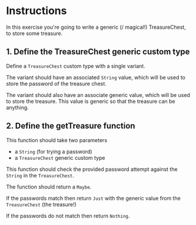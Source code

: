 # Instructions

In this exercise you're going to write a generic (/ magical!) TreasureChest, to store some treasure.

## 1. Define the TreasureChest generic custom type

Define a `TreasureChest` custom type with a single variant.

The variant should have an associated `String` value, which will be used to store the password of the treasure chest.

The variant should also have an associate generic value, which will be used to store the treasure. This value is generic so that the treasure can be anything.

## 2. Define the getTreasure function

This function should take two parameters

- a `String` (for trying a password)
- a `TreasureChest` generic custom type

This function should check the provided password attempt against the `String` in the `TreasureChest`.

The function should return a `Maybe`.

If the passwords match then return `Just` with the generic value from the `TreasureChest` (the treasure!)

If the passwords do not match then return `Nothing`.
